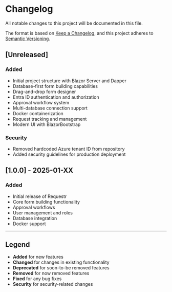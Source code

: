 # Changelog

All notable changes to this project will be documented in this file.

The format is based on [Keep a Changelog](https://keepachangelog.com/en/1.0.0/),
and this project adheres to [Semantic Versioning](https://semver.org/spec/v2.0.0.html).

## [Unreleased]

### Added
- Initial project structure with Blazor Server and Dapper
- Database-first form building capabilities
- Drag-and-drop form designer
- Entra ID authentication and authorization
- Approval workflow system
- Multi-database connection support
- Docker containerization
- Request tracking and management
- Modern UI with BlazorBootstrap

### Security
- Removed hardcoded Azure tenant ID from repository
- Added security guidelines for production deployment

## [1.0.0] - 2025-01-XX

### Added
- Initial release of Requestr
- Core form building functionality
- Approval workflows
- User management and roles
- Database integration
- Docker support

---

## Legend

- **Added** for new features
- **Changed** for changes in existing functionality
- **Deprecated** for soon-to-be removed features
- **Removed** for now removed features
- **Fixed** for any bug fixes
- **Security** for security-related changes
